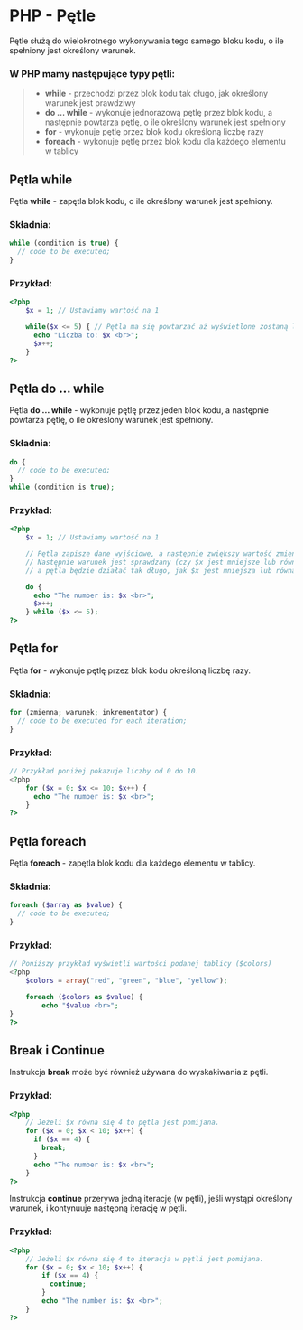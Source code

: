 # PHP - Pętle

Pętle służą do wielokrotnego wykonywania tego samego bloku kodu, o ile spełniony jest określony warunek.

### W PHP mamy następujące typy pętli:

> - **while** - przechodzi przez blok kodu tak długo, jak określony warunek jest prawdziwy
> - **do ... while** - wykonuje jednorazową pętlę przez blok kodu, a następnie powtarza pętlę, o ile określony warunek jest spełniony
> - **for** - wykonuje pętlę przez blok kodu określoną liczbę razy
> - **foreach** - wykonuje pętlę przez blok kodu dla każdego elementu w tablicy

## Pętla while

Pętla **while** - zapętla blok kodu, o ile określony warunek jest spełniony.

### Składnia:
```PHP
while (condition is true) {
  // code to be executed;
}
```

### Przykład: 
```PHP
<?php
    $x = 1; // Ustawiamy wartość na 1

    while($x <= 5) { // Pętla ma się powtarzać aż wyświetlone zostaną liczby od 1 do 5.
      echo "Liczba to: $x <br>";
      $x++;
    }
?>
```

## Pętla do ... while

Pętla **do ... while** - wykonuje pętlę przez jeden blok kodu, a następnie powtarza pętlę, o ile określony warunek jest spełniony.

### Składnia:
```PHP
do {
  // code to be executed;
} 
while (condition is true);
```

### Przykład: 
```PHP
<?php
    $x = 1; // Ustawiamy wartość na 1

    // Pętla zapisze dane wyjściowe, a następnie zwiększy wartość zmiennej $x o 1.
    // Następnie warunek jest sprawdzany (czy $x jest mniejsze lub równe 5?),
    // a pętla będzie działać tak długo, jak $x jest mniejsza lub równa 5:

    do {
      echo "The number is: $x <br>";
      $x++;
    } while ($x <= 5);
?>
```

## Pętla for

Pętla **for** - wykonuje pętlę przez blok kodu określoną liczbę razy.

### Składnia:
```PHP
for (zmienna; warunek; inkrementator) {
  // code to be executed for each iteration;
}
```

### Przykład: 
```PHP
// Przykład poniżej pokazuje liczby od 0 do 10.
<?php
    for ($x = 0; $x <= 10; $x++) {
      echo "The number is: $x <br>";
    }
?>
```

## Pętla foreach

Pętla **foreach** - zapętla blok kodu dla każdego elementu w tablicy.

### Składnia:
```PHP
foreach ($array as $value) {
  // code to be executed;
}
```

### Przykład: 
```PHP
// Poniższy przykład wyświetli wartości podanej tablicy ($colors)
<?php
    $colors = array("red", "green", "blue", "yellow");

    foreach ($colors as $value) {
        echo "$value <br>";
}
?>
```

## Break i Continue

Instrukcja **break** może być również używana do wyskakiwania z pętli.

### Przykład:
```PHP
<?php
    // Jeżeli $x równa się 4 to pętla jest pomijana.
    for ($x = 0; $x < 10; $x++) {
      if ($x == 4) {
        break;
      }
      echo "The number is: $x <br>";
    }
?>
```

Instrukcja **continue** przerywa jedną iterację (w pętli), jeśli wystąpi określony warunek, i kontynuuje następną iterację w pętli.

### Przykład:
```PHP
<?php
    // Jeżeli $x równa się 4 to iteracja w pętli jest pomijana.
    for ($x = 0; $x < 10; $x++) {
        if ($x == 4) {
          continue;
        }
        echo "The number is: $x <br>";
    }
?>
```